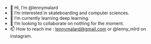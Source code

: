 - 👋 Hi, I’m @lennymalard
- 👀 I’m interested in skateboarding and computer sciences.
- 🌱 I’m currently learning deep learning.
- 💞️ I’m looking to collaborate on nothing for the moment.
- 📫 How to reach me : lennymalard@gmail.com or @lenny_mlrd on instagram.

<!---
lennymalard/lennymalard is a ✨ special ✨ repository because its `README.md` (this file) appears on your GitHub profile.
You can click the Preview link to take a look at your changes.
--->
